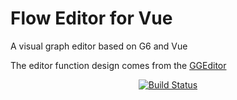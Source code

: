 # Flow Editor for Vue

A visual graph editor based on G6 and Vue

The editor function design comes from the [GGEditor](https://github.com/alibaba/GGEditor)

<p style="text-align:center;">
  <a href="https://travis-ci.org/heruiwoniou/g6-editor-vue">
    <img src="https://travis-ci.org/heruiwoniou/g6-editor-vue.svg?branch=master" alt="Build Status" />
  </a>
</p>

